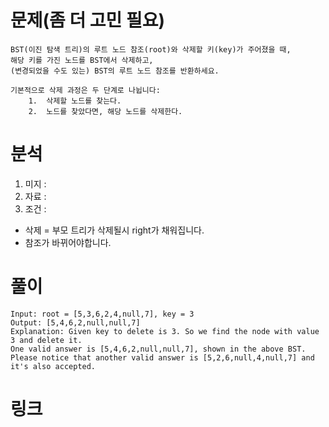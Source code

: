 # 문제(좀 더 고민 필요)
~~~text
BST(이진 탐색 트리)의 루트 노드 참조(root)와 삭제할 키(key)가 주어졌을 때,
해당 키를 가진 노드를 BST에서 삭제하고,
(변경되었을 수도 있는) BST의 루트 노드 참조를 반환하세요.

기본적으로 삭제 과정은 두 단계로 나뉩니다:
	1.	삭제할 노드를 찾는다.
	2.	노드를 찾았다면, 해당 노드를 삭제한다.
~~~

# 분석 
1. 미지 : 
2. 자료 : 
3. 조건 : 
- 삭제 = 부모 트리가 삭제될시 right가 채워집니다.
- 참조가 바뀌어야합니다. 

# 풀이 
~~~text
Input: root = [5,3,6,2,4,null,7], key = 3
Output: [5,4,6,2,null,null,7]
Explanation: Given key to delete is 3. So we find the node with value 3 and delete it.
One valid answer is [5,4,6,2,null,null,7], shown in the above BST.
Please notice that another valid answer is [5,2,6,null,4,null,7] and it's also accepted.
~~~

# 링크 
